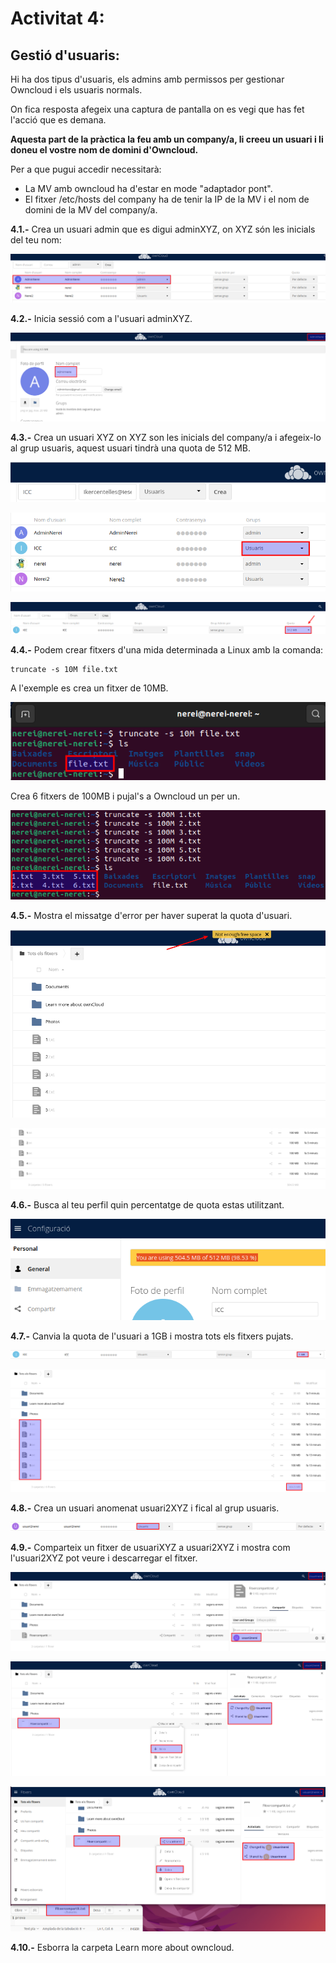 # Activitat 4:

## Gestió d'usuaris:

Hi ha dos tipus d'usuaris, els admins amb permissos per gestionar Owncloud i els usuaris normals.

On fica resposta afegeix una captura de pantalla on es vegi que has fet l'acció que es demana.

**Aquesta part de la pràctica la feu amb un company/a, li creeu un usuari i li doneu el vostre nom de domini d'Owncloud.**

Per a que pugui accedir necessitarà:

- La MV amb owncloud ha d'estar en mode "adaptador pont".
- El fitxer /etc/hosts del company ha de tenir la IP de la MV i el nom de domini de la MV del company/a.


**4.1.-** Crea un usuari admin que es digui adminXYZ, on XYZ són les inicials del teu nom:

![](2.png)

**4.2.-** Inicia sessió com a l'usuari adminXYZ.

![](3.png)

**4.3.-** Crea un usuari XYZ on XYZ son les inicials del company/a i afegeix-lo al grup usuaris, aquest usuari tindrà una quota de 512 MB.

![](4.png)

![](5.png)

![](6.png)

**4.4.-** Podem crear fitxers d'una mida determinada a Linux amb la comanda:

```
truncate -s 10M file.txt
```

A l'exemple es crea un fitxer de 10MB.

![](7.png)

Crea 6 fitxers de 100MB i pujal's a Owncloud un per un.

![](8.png)

**4.5.-** Mostra el missatge d'error per haver superat la quota d'usuari.

![](9.png)

![](10.png)

**4.6.-** Busca al teu perfil quin percentatge de quota estas utilitzant.

![](11.png)

**4.7.-** Canvia la quota de l'usuari a 1GB i mostra tots els fitxers pujats.

![](12.png)

![](13.png)

**4.8.-** Crea un usuari anomenat usuari2XYZ i fical al grup usuaris.

![](14.png)

**4.9.-** Comparteix un fitxer de usuariXYZ a usuari2XYZ i mostra com l'usuari2XYZ pot veure i descarregar el fitxer.

![](15.png)

![](16.png)

![](16(2).png)

**4.10.-** Esborra la carpeta Learn more about owncloud.
